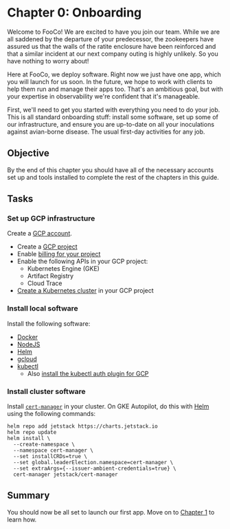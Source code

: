# Chapter 0: Onboarding

Welcome to FooCo! We are excited to have you join our team. While we are all saddened by the departure of your predecessor,
the zookeepers have assured us that the walls of the ratite enclosure have been reinforced and that a similar incident at our
next company outing is highly unlikely. So you have nothing to worry about!

Here at FooCo, we deploy software. Right now we just have one app, which you will launch for us soon. In the future, we hope
to work with clients to help them run and manage their apps too. That's an ambitious goal, but with your expertise in
observability we're confident that it's manageable.

First, we'll need to get you started with everything you need to do your job. This is all standard onboarding stuff: install
some software, set up some of our infrastructure, and ensure you are up-to-date on all your inoculations against avian-borne disease.
The usual first-day activities for any job.

## Objective

By the end of this chapter you should have all of the necessary accounts set up and tools installed
to complete the rest of the chapters in this guide.

## Tasks

### Set up GCP infrastructure

Create a [GCP account](https://cloud.google.com/gcp).
* Create a [GCP project](https://cloud.google.com/resource-manager/docs/creating-managing-projects)
* Enable [billing for your project](https://cloud.google.com/billing/docs/how-to/modify-project)
* Enable the following APIs in your GCP project:
  * Kubernetes Engine (GKE)
  * Artifact Registry
  * Cloud Trace
* [Create a Kubernetes cluster](https://cloud.google.com/kubernetes-engine/docs/how-to/creating-an-autopilot-cluster) in your GCP project

### Install local software

Install the following software:
* [Docker](https://docs.docker.com/engine/install/)
* [NodeJS](https://nodejs.org/en/)
* [Helm](https://helm.sh/)
* [gcloud](https://cloud.google.com/sdk/docs/install)
* [kubectl](https://kubernetes.io/docs/tasks/tools/#kubectl)
  * Also [install the kubectl auth plugin for GCP](https://cloud.google.com/kubernetes-engine/docs/how-to/cluster-access-for-kubectl)

### Install cluster software

Install [`cert-manager`](https://cert-manager.io) in your cluster. On GKE Autopilot, do this
with [Helm](https://helm.sh) using the following commands:

```
helm repo add jetstack https://charts.jetstack.io
helm repo update
helm install \
  --create-namespace \
  --namespace cert-manager \
  --set installCRDs=true \
  --set global.leaderElection.namespace=cert-manager \
  --set extraArgs={--issuer-ambient-credentials=true} \
  cert-manager jetstack/cert-manager
```

## Summary

You should now be all set to launch our first app. Move on to [Chapter 1](../chapter-1) to learn how.
